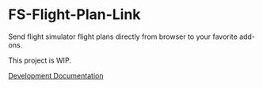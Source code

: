 # FS-Flight-Plan-Link
Send flight simulator flight plans directly from browser to your favorite add-ons.

This project is WIP.

[Development Documentation](https://shotwn.github.io/FS-Flight-Plan-Link/)
